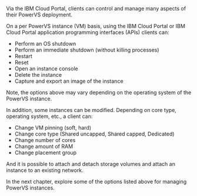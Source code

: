 Via the IBM Cloud Portal, clients can control and manage many aspects of their PowerVS deployment.

On a per PowerVS instance (VM) basis, using the IBM Cloud Portal or IBM Cloud Portal application programming interfaces (APIs) clients can:

   - Perform an OS shutdown
   - Perform an immediate shutdown (without killing processes)
   - Restart
   - Reset
   - Open an instance console
   - Delete the instance
   - Capture and export an image of the instance

Note, the options above may vary depending on the operating system of the PowerVS instance.

In addition, some instances can be modified. Depending on core type, operating system, etc., a client can:

   - Change VM pinning (soft, hard)
   - Change core type (Shared uncapped, Shared capped, Dedicated)
   - Change number of cores
   - Change amount of RAM
   - Change placement group

And it is possible to attach and detach storage volumes and attach an instance to an existing network.

In the next chapter, explore some of the options listed above for managing PowerVS instances.
